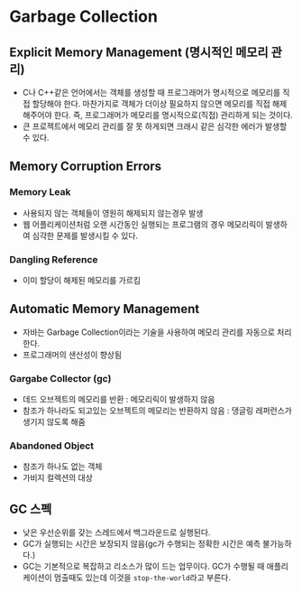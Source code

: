 # Garbage Collection

## Explicit Memory Management (명시적인 메모리 관리)
- C나 C++같은 언어에서는 객체를 생성할 때 프로그래머가 명시적으로 메모리를 직접 할당해야 한다. 마찬가지로 객체가 더이상 필요하지 않으면 메모리를 직접 해제해주어야 한다. 즉, 프로그래머가 메모리를 명시적으로(직접) 관리하게 되는 것이다.
- 큰 프로젝트에서 메모리 관리를 잘 못 하게되면 크래시 같은 심각한 에러가 발생할 수 있다.

## Memory Corruption Errors
### Memory Leak
- 사용되지 않는 객체들이 영원히 해제되지 않는경우 발생
- 웹 어플리케이션처럼 오랜 시간동인 실행되는 프로그램의 경우 메모리릭이 발생하여 심각한 문제를 발생시킬 수 있다. 

### Dangling Reference
- 이미 할당이 해제된 메모리를 가르킴


## Automatic Memory Management
- 자바는 Garbage Collection이라는 기술을 사용하여 메모리 관리를 자동으로 처리한다.
- 프로그래머의 샌산성이 향상됨

### Gargabe Collector (gc)
- 데드 오브젝트의 메모리를 반환 : 메모리릭이 발생하지 않음
- 참조가 하나라도 되고있는 오브젝트의 메모리는 반환하지 않음 : 댕글링 레퍼런스가 생기지 않도록 해줌

### Abandoned Object
- 참조가 하나도 없는 객체
- 가비지 컬렉션의 대상

## GC 스펙
- 낮은 우선순위를 갖는 스레드에서 백그라운드로 실행된다.
- GC가 실행되는 시간은 보장되지 않음(gc가 수행되는 정확한 시간은 예측 불가능하다.)
- GC는 기본적으로 복잡하고 리소스가 많이 드는 업무이다. GC가 수행될 때 애플리케이션이 멈출때도 있는데 이것을 `stop-the-world`라고 부른다.
